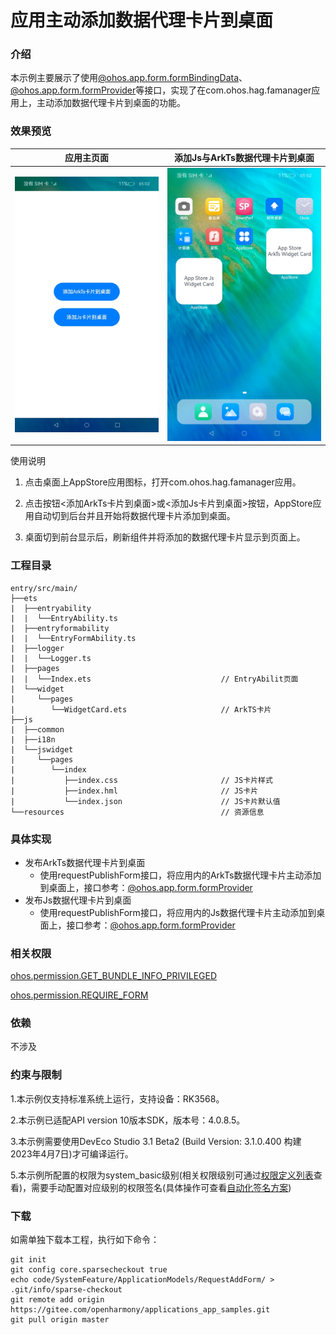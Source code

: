 # 应用主动添加数据代理卡片到桌面

### 介绍

本示例主要展示了使用[@ohos.app.form.formBindingData](https://gitee.com/openharmony/docs/blob/master/zh-cn/application-dev/reference/apis/js-apis-app-form-formBindingData.md)、[@ohos.app.form.formProvider](https://gitee.com/openharmony/docs/blob/master/zh-cn/application-dev/reference/apis/js-apis-app-form-formProvider.md)等接口，实现了在com.ohos.hag.famanager应用上，主动添加数据代理卡片到桌面的功能。

### 效果预览

| 应用主页面                          | 添加Js与ArkTs数据代理卡片到桌面        |
| ------- | ------- |
| ![AppStor_main](./screenshots/zh/AppStor_main.png) | ![AppStor_preview](./screenshots/zh/AppStor_preview.png) |

使用说明

1. 点击桌面上AppStore应用图标，打开com.ohos.hag.famanager应用。

2. 点击按钮<添加ArkTs卡片到桌面>或<添加Js卡片到桌面>按钮，AppStore应用自动切到后台并且开始将数据代理卡片添加到桌面。

3. 桌面切到前台显示后，刷新组件并将添加的数据代理卡片显示到页面上。

### 工程目录

```
entry/src/main/
├──ets
|  ├──entryability
|  |  └──EntryAbility.ts
|  ├──entryformability
|  |  └──EntryFormAbility.ts                         
|  ├──logger                   
|  |  └──Logger.ts
|  ├──pages
|  |  └──Index.ets                             // EntryAbilit页面
|  └──widget
|     └──pages
|        └──WidgetCard.ets                     // ArkTS卡片
├──js
|  ├──common
|  ├──i18n
|  └──jswidget
|     └──pages
|        └──index
|           ├──index.css                       // JS卡片样式
|           ├──index.hml                       // JS卡片
|           └──index.json                      // JS卡片默认值
└──resources                                   // 资源信息
```

### 具体实现

- 发布ArkTs数据代理卡片到桌面
  - 使用requestPublishForm接口，将应用内的ArkTs数据代理卡片主动添加到桌面上，接口参考：[@ohos.app.form.formProvider](https://gitee.com/openharmony/docs/blob/master/zh-cn/application-dev/reference/apis/js-apis-app-form-formProvider.md)
- 发布Js数据代理卡片到桌面
  - 使用requestPublishForm接口，将应用内的Js数据代理卡片主动添加到桌面上，接口参考：[@ohos.app.form.formProvider](https://gitee.com/openharmony/docs/blob/master/zh-cn/application-dev/reference/apis/js-apis-app-form-formProvider.md)

### 相关权限

[ohos.permission.GET_BUNDLE_INFO_PRIVILEGED](https://gitee.com/openharmony/docs/blob/eb73c9e9dcdd421131f33bb8ed6ddc030881d06f/zh-cn/application-dev/security/permission-list.md)

[ohos.permission.REQUIRE_FORM](https://gitee.com/openharmony/docs/blob/eb73c9e9dcdd421131f33bb8ed6ddc030881d06f/zh-cn/application-dev/security/permission-list.md)

### 依赖

不涉及

### 约束与限制

1.本示例仅支持标准系统上运行，支持设备：RK3568。

2.本示例已适配API version 10版本SDK，版本号：4.0.8.5。

3.本示例需要使用DevEco Studio 3.1 Beta2 (Build Version: 3.1.0.400 构建 2023年4月7日)才可编译运行。

5.本示例所配置的权限为system_basic级别(相关权限级别可通过[权限定义列表]( https://gitee.com/openharmony/docs/blob/master/zh-cn/application-dev/security/permission-list.md )查看)，需要手动配置对应级别的权限签名(具体操作可查看[自动化签名方案](https://docs.openharmony.cn/pages/v3.2/zh-cn/application-dev/security/hapsigntool-overview.md/))

### 下载

如需单独下载本工程，执行如下命令：
```
git init
git config core.sparsecheckout true
echo code/SystemFeature/ApplicationModels/RequestAddForm/ > .git/info/sparse-checkout
git remote add origin https://gitee.com/openharmony/applications_app_samples.git
git pull origin master
```